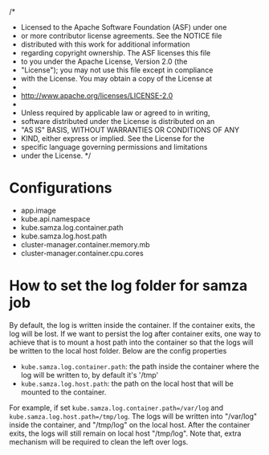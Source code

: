 /*
 * Licensed to the Apache Software Foundation (ASF) under one
 * or more contributor license agreements.  See the NOTICE file
 * distributed with this work for additional information
 * regarding copyright ownership.  The ASF licenses this file
 * to you under the Apache License, Version 2.0 (the
 * "License"); you may not use this file except in compliance
 * with the License.  You may obtain a copy of the License at
 *
 *   http://www.apache.org/licenses/LICENSE-2.0
 *
 * Unless required by applicable law or agreed to in writing,
 * software distributed under the License is distributed on an
 * "AS IS" BASIS, WITHOUT WARRANTIES OR CONDITIONS OF ANY
 * KIND, either express or implied.  See the License for the
 * specific language governing permissions and limitations
 * under the License.
 */

# Configurations
- app.image
- kube.api.namespace 
- kube.samza.log.container.path
- kube.samza.log.host.path
- cluster-manager.container.memory.mb
- cluster-manager.container.cpu.cores

# How to set the log folder for samza job
By default, the log is written inside the container. If the container exits, the log will be lost. If we want to persist
the log after container exits, one way to achieve that is to mount a host path into the container so that the logs will
be written to the local host folder. Below are the config properties

- `kube.samza.log.container.path`: the path inside the container where the log will be written to, by default it's '/tmp'
- `kube.samza.log.host.path`: the path on the local host that will be mounted to the container.

For example, if set `kube.samza.log.container.path=/var/log` and `kube.samza.log.host.path=/tmp/log`. The logs will be 
written into "/var/log" inside the container, and "/tmp/log" on the local host. After the container exits, the logs will
still remain on local host "/tmp/log". Note that, extra mechanism will be required to clean the left over logs.
